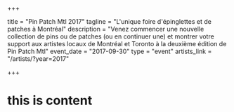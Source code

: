 +++

title = "Pin Patch Mtl 2017"
tagline = "L'unique foire d'épinglettes et de patches à Montréal"
description = "Venez commencer une nouvelle collection de pins ou de patches (ou en continuer une) et montrer votre support aux artistes locaux de Montréal et Toronto à la deuxième édition de Pin Patch Mtl"
event_date = "2017-09-30"
type = "event"
artists_link = "/artists/?year=2017"

+++

# this is content
